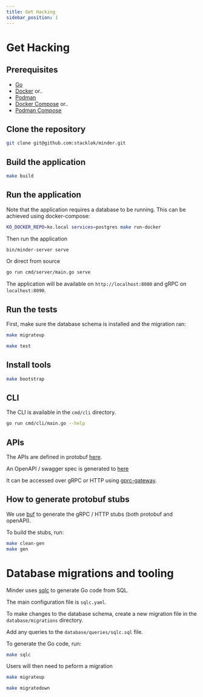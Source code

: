 ```yaml
---
title: Get Hacking
sidebar_position: 1
---
```


# Get Hacking

## Prerequisites

- [Go](https://golang.org/doc/install)
- [Docker](https://docs.docker.com/get-docker/) or..
- [Podman](https://podman.io/getting-started/installation)
- [Docker Compose](https://docs.docker.com/compose/install/) or..
- [Podman Compose](https://github.com/containers/podman-compose#installation)

## Clone the repository

```bash
git clone git@github.com:stacklok/minder.git
```

## Build the application

```bash
make build
```

## Run the application

Note that the application requires a database to be running. This can be achieved
using docker-compose:

```bash
KO_DOCKER_REPO=ko.local services=postgres make run-docker
```

Then run the application

```bash
bin/minder-server serve
```

Or direct from source

```bash
go run cmd/server/main.go serve
```

The application will be available on `http://localhost:8080` and gRPC on `localhost:8090`.

## Run the tests

First, make sure the database schema is installed and the migration ran:
```bash
make migrateup
```

```bash
make test
```

## Install tools

```bash
make bootstrap
```

## CLI

The CLI is available in the `cmd/cli` directory.

```bash
go run cmd/cli/main.go --help
```

## APIs

The APIs are defined in protobuf [here](https://github.com/stacklok/minder/blob/main/proto/minder/v1/minder.proto).

An OpenAPI / swagger spec is generated to [here](https://github.com/stacklok/minder/blob/main/pkg/api/openapi/proto/minder/v1/minder.swagger.json)

It can be accessed over gRPC or HTTP using [gprc-gateway](https://grpc-ecosystem.github.io/grpc-gateway/).

## How to generate protobuf stubs

We use [buf](https://buf.build/docs/) to generate the gRPC / HTTP stubs (both protobuf and openAPI).

To build the stubs, run:

```bash
make clean-gen
make gen
```

# Database migrations and tooling

Minder uses [sqlc](https://sqlc.dev/) to generate Go code from SQL.

The main configuration file is `sqlc.yaml`.

To make changes to the database schema, create a new migration file in the
`database/migrations` directory.

Add any queries to the `database/queries/sqlc.sql` file.

To generate the Go code, run:

```bash
make sqlc
```

Users will then need to peform a migration

```bash
make migrateup
```

```bash
make migratedown
```
